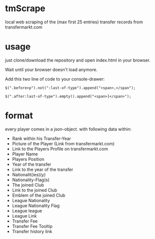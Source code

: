 # tmScrape
local web scraping of the (max first 25 entries) transfer records from transfermarkt.com
# usage
just clone/download the repository and open index.html in your browser.

Wait until your browser doesn't load anymore.

Add this two line of code to your console-drawer:

``` $(".before>p").not(":last-of-type").append("<span>,</span"); ```

``` $(".after:last-of-type").empty().append("<span>]</span>"); ```
# format
every player comes in a json-object. with following data within:
* Rank within his Transfer-Year
* Picture of the Player (Link from transfermarkt.com)
* Link to the Players Profile on transfermarkt.com
* Player Name
* Players Position
* Year of the transfer
* Link to the year of the transfer
* Nationalit(ies)(y)
* Nationality-Flag(s)
* The joined Club
* Link to the joined Club
* Emblem of the joined Club
* League Nationality
* League Nationality Flag
* League league
* League Link
* Transfer Fee
* Transfer Fee Tooltip
* Transfer history link
